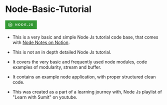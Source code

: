 # Node-Basic-Tutorial

![NODE-JS](media/nodejs.png)

- This is a very basic and simple Node Js tutorial code base, that comes with [Node Notes on Notion](https://pleasant-random-0fa.notion.site/Node-Js-410ef5099b284a4690b7e886f58e1181?pvs=4).

- This is not an in depth detailed Node Js tutorial.

- It covers the very basic and frequently used node modules, code examples of modularity, stream and buffer.

- It contains an example node application, with proper structured clean code.

- This was created as a part of a learning journey with, Node Js playlist of "Learn with Sumit" on youtube.
